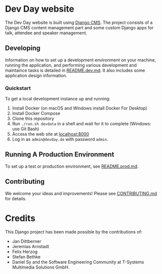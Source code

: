 # Dev Day website

The Dev Day website is built using [Django CMS](https://www.django-cms.org/).
The project consists of a Django CMS content management part and some custom Django apps for talk, attendee and speaker management.

## Developing

Information on how to set up a development environment on your machine, running the application, and performing various development and maintaince tasks is detailed in [README.dev.md](README.dev.md). It also includes some application design information.

### Quickstart

To get a local development instance up and running:

1. Install Docker (on macOS and Windows install Docker For Desktop)
1. Install Docker Compose
1. Clone this repository
1. Run `./run.sh devdata` in a shell and wait for it to complete (Windows: use Git Bash)
1. Access the web site at [localhost:8000](http://localhost:8000)
1. Log in as `admin@devday.de` with password `admin`.

## Running A Production Environment

To set up a test or production environment, see [README.prod.md](README.prod.md).

## Contributing

We welcome your ideas and improvements! Please see [CONTRIBUTING.md](CONTRIBUTING.md) for details.


# Credits

This Django project has been made possible by the contributions of:
* Jan Dittberner
* Jeremias Arnstadt
* Felix Herzog
* Stefan Bethke
* Daniel Sy
and the Software Engineering Community at T-Systems Multimedia Solutions GmbH.

